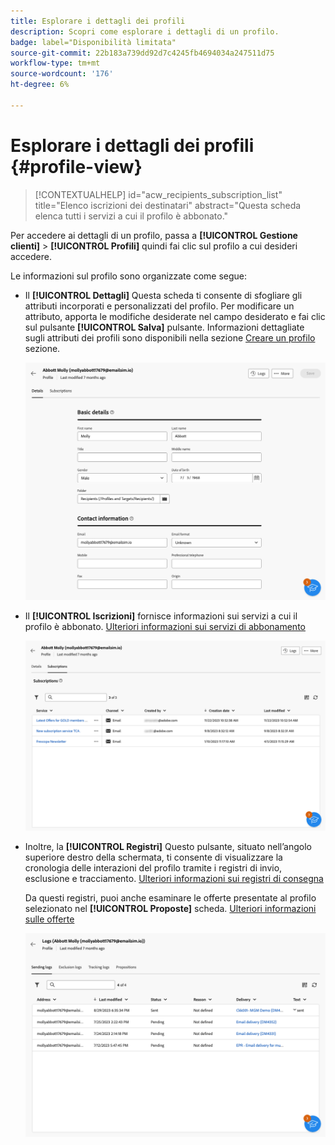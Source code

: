 ```yaml
---
title: Esplorare i dettagli dei profili
description: Scopri come esplorare i dettagli di un profilo.
badge: label="Disponibilità limitata"
source-git-commit: 22b183a739dd92d7c4245fb4694034a247511d75
workflow-type: tm+mt
source-wordcount: '176'
ht-degree: 6%

---
```


# Esplorare i dettagli dei profili {#profile-view}

>[!CONTEXTUALHELP]
>id="acw_recipients_subscription_list"
>title="Elenco iscrizioni dei destinatari"
>abstract="Questa scheda elenca tutti i servizi a cui il profilo è abbonato."

Per accedere ai dettagli di un profilo, passa a **[!UICONTROL Gestione clienti]** > **[!UICONTROL Profili]** quindi fai clic sul profilo a cui desideri accedere.

Le informazioni sul profilo sono organizzate come segue:

* Il **[!UICONTROL Dettagli]** Questa scheda ti consente di sfogliare gli attributi incorporati e personalizzati del profilo. Per modificare un attributo, apporta le modifiche desiderate nel campo desiderato e fai clic sul pulsante **[!UICONTROL Salva]** pulsante. Informazioni dettagliate sugli attributi dei profili sono disponibili nella sezione [Creare un profilo](create-profile.md) sezione.

  ![](assets/profile-details.png)

* Il **[!UICONTROL Iscrizioni]** fornisce informazioni sui servizi a cui il profilo è abbonato. [Ulteriori informazioni sui servizi di abbonamento](manage-services.md)

  ![](assets/profile-subscriptions.png)

* Inoltre, la **[!UICONTROL Registri]** Questo pulsante, situato nell’angolo superiore destro della schermata, ti consente di visualizzare la cronologia delle interazioni del profilo tramite i registri di invio, esclusione e tracciamento. [Ulteriori informazioni sui registri di consegna](../monitor/delivery-logs.md)

  Da questi registri, puoi anche esaminare le offerte presentate al profilo selezionato nel **[!UICONTROL Proposte]** scheda. [Ulteriori informazioni sulle offerte](../msg/offers.md)

  ![](assets/profile-logs.png)
